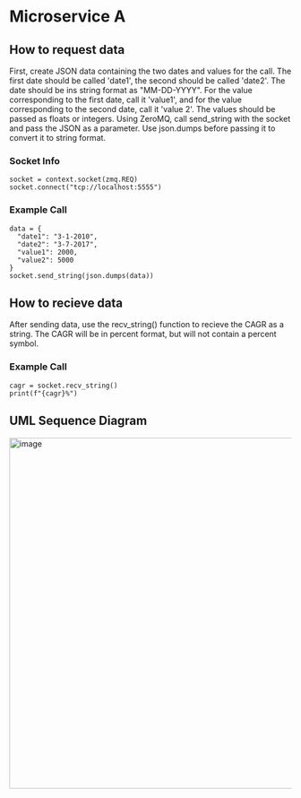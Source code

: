 # Microservice A

## How to request data
  First, create JSON data containing the two dates and values for the call. The first date should be called 'date1', the second should be called 'date2'.
  The date should be ins string format as "MM-DD-YYYY".
  For the value corresponding to the first date, call it 'value1', and for the value corresponding to the second date, call it 'value 2'.
  The values should be passed as floats or integers.
  Using ZeroMQ, call send_string with the socket and pass the JSON as a parameter. Use json.dumps before passing it to convert it to string format.

  ### Socket Info
    socket = context.socket(zmq.REQ)
    socket.connect("tcp://localhost:5555")

  ### Example Call
    data = {
      "date1": "3-1-2010",
      "date2": "3-7-2017",
      "value1": 2000,
      "value2": 5000
    }
    socket.send_string(json.dumps(data))

## How to recieve data
  After sending data, use the recv_string() function to recieve the CAGR as a string. The CAGR will be in percent format, but will not contain a percent symbol.

  ### Example Call
    cagr = socket.recv_string()
    print(f"{cagr}%")

## UML Sequence Diagram
  <img width="626" alt="image" src="https://github.com/user-attachments/assets/5b36a5ae-18f6-42fd-8fee-8cafecbb3e3e">
